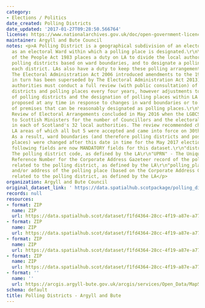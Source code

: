 ```yaml
---
category:
- Elections / Politics
date_created: Polling Districts
date_updated: '2017-01-27T09:28:50.566764'
license: https://www.nationalarchives.gov.uk/doc/open-government-licence/version/3/
maintainer: Argyll and Bute Council
notes: <p>A Polling District is a geographical subdivision of an electoral area such
  as an electoral Ward within which a polling place is designated.\r\n\r\nThe Representation
  of the People Act 1983 places a duty on LA to divide the local authority area into
  polling districts based on ward boundaries, and to designate a polling place for
  each district. LAs also have a duty to keep these polling arrangements under review.
  The Electoral Administration Act 2006 introduced amendments to the 1983 Act (which
  in turn has been superseded by The Electoral Administration Act 2013). Now local
  authorities must conduct a full review (with public consultation) of its polling
  districts and polling places every four years, however adjustments to the boundaries
  of polling districts and the designation of polling places within LA wards can be
  proposed at any time in response to changes in ward boundaries or to the availability
  of premises that can be reasonably designated as polling places.\r\n\r\nThe Fifth
  Review of Electoral Arrangements concluded in May 2016 when the LGBCS made recommendations
  to Scottish Ministers for the number of Councillors and the electoral ward boundaries
  in each of Scotland's 32 local authorities. The review recommended changes in 30
  LA areas of which all but 5 were accepted and came into force on 30th Sept 2016.
  As a result, ward boundaries (and therefore polling districts and possibly polling
  places) were changed after this date in time for the May 2017 elections.\r\n\r\nThe
  following fields are now MANDATORY fields for this dataset.\r\n"district_code" -
  The polling district code, as defined by the LA\r\n"UPRN" - The Unique Property
  Reference Number for the Corporate Address Gazeteer record of the polling place
  related to the polling district, as defined by the LA\r\n"polling_place" - The name
  and/or address of the polling place (based on the Corporate Address Gazeteer record)
  related to the polling district, as defined by the LA</p>
organization: Argyll and Bute Council
original_dataset_link: ' https://data.spatialhub.scotpackage/polling_districts-ab'
records: null
resources:
- format: ZIP
  name: ZIP
  url: https://data.spatialhub.scot/dataset/f1fd4364-28cc-4f19-a87e-a7728e95437e/resource/ec0ab663-cef8-4b8b-a291-5fe8f957b69f/download/kprojects2017006-spatial-hub-uploads-2017pollingdistricts.zip
- format: ZIP
  name: ZIP
  url: https://data.spatialhub.scot/dataset/f1fd4364-28cc-4f19-a87e-a7728e95437e/resource/e3e827ae-b167-4a14-a7c7-3b18af254354/download/kprojects2017006-spatial-hub-uploads-2017pollingdistrictsv2.zip
- format: ZIP
  name: ZIP
  url: https://data.spatialhub.scot/dataset/f1fd4364-28cc-4f19-a87e-a7728e95437e/resource/4d1f3331-d78a-4f81-8463-16e4be53ca07/download/polling_district.zip
- format: ZIP
  name: ZIP
  url: https://data.spatialhub.scot/dataset/f1fd4364-28cc-4f19-a87e-a7728e95437e/resource/e457a319-0559-4e9a-bfd3-3445a19916e8/download/abc_polling_district.zip
- format: ''
  name: ''
  url: https://arcgis.argyll-bute.gov.uk/arcgis/services/Open_Data/MapServer/WFSServer?request=GetCapabilities&service=WFS
schema: default
title: Polling Districts - Argyll and Bute
---
```

